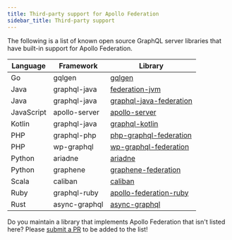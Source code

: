 ```yaml
---
title: Third-party support for Apollo Federation
sidebar_title: Third-party support
---
```


The following is a list of known open source GraphQL server libraries that have built-in support for Apollo Federation.

| Language    | Framework     | Library                                                                          |
| ----------- | ------------- | -------------------------------------------------------------------------------- |
| Go          | gqlgen        | [gqlgen](https://github.com/99designs/gqlgen/tree/master/plugin/federation)      |
| Java        | graphql-java  | [federation-jvm](https://github.com/apollographql/federation-jvm)                |
| Java        | graphql-java  | [graphql-java-federation](https://github.com/rkudryashov/graphql-java-federation)|
| JavaScript  | apollo-server | [apollo-server](https://github.com/apollographql/apollo-server/)                 |
| Kotlin      | graphql-java  | [graphql-kotlin](https://github.com/ExpediaGroup/graphql-kotlin)                 |
| PHP         | graphql-php   | [php-graphql-federation](https://github.com/pascaldevink/php-graphql-federation) |
| PHP         | wp-graphql    | [wp-graphql-federation](https://github.com/wp-graphql/wp-graphql-federation)     |
| Python      | ariadne       | [ariadne](https://github.com/mirumee/ariadne)                                    |
| Python      | graphene      | [graphene-federation](https://github.com/preply/graphene-federation)             |
| Scala       | caliban       | [caliban](https://github.com/ghostdogpr/caliban)                                 |
| Ruby        | graphql-ruby  | [apollo-federation-ruby](https://github.com/Gusto/apollo-federation-ruby)        |
| Rust        | async-graphql | [async-graphql](https://github.com/async-graphql/async-graphql)                  |

Do you maintain a library that implements Apollo Federation that isn't listed here? Please [submit a PR](https://github.com/apollographql/federation/tree/HEAD/docs/source/other-servers.md) to be added to the list!
